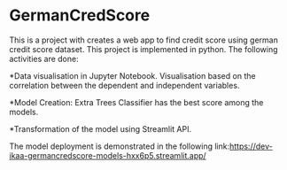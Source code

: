 # GermanCredScore
This is a project with creates a web app to find credit score using german credit score dataset. This project is implemented in python. The following activities are done:

*Data visualisation in Jupyter Notebook. Visualisation based on the correlation between the dependent and independent variables.

*Model Creation: Extra Trees Classifier has the best score among the models.

*Transformation of the model using Streamlit API.

The model deployment is demonstrated in the following link:https://dev-ikaa-germancredscore-models-hxx6p5.streamlit.app/
